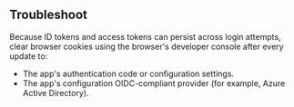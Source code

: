## Troubleshoot

Because ID tokens and access tokens can persist across login attempts, clear browser cookies using the browser's developer console after every update to:

* The app's authentication code or configuration settings.
* The app's configuration OIDC-compliant provider (for example, Azure Active Directory).
